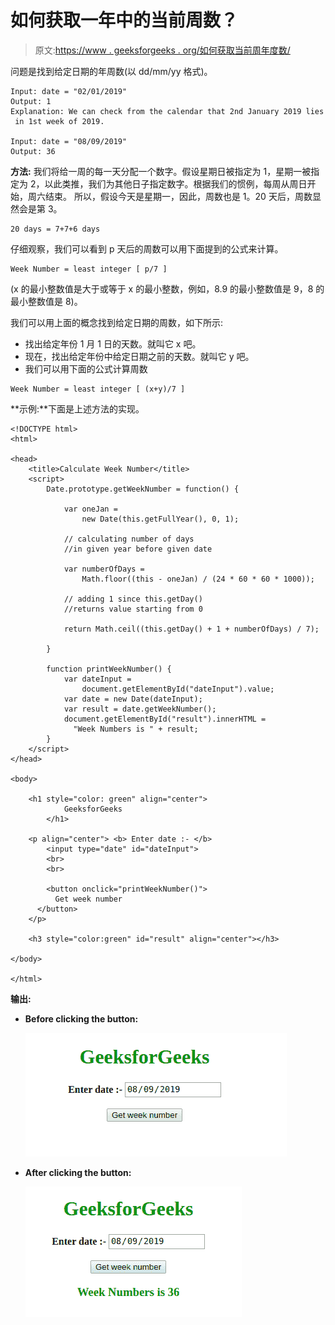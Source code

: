 # 如何获取一年中的当前周数？

> 原文:[https://www . geeksforgeeks . org/如何获取当前周年度数/](https://www.geeksforgeeks.org/how-to-get-the-current-weeknumber-of-the-year/)

问题是找到给定日期的年周数(以 dd/mm/yy 格式)。

```
Input: date = "02/01/2019"
Output: 1
Explanation: We can check from the calendar that 2nd January 2019 lies
 in 1st week of 2019.

Input: date = "08/09/2019"
Output: 36

```

**方法:**
我们将给一周的每一天分配一个数字。假设星期日被指定为 1，星期一被指定为 2，以此类推，我们为其他日子指定数字。根据我们的惯例，每周从周日开始，周六结束。
所以，假设今天是星期一，因此，周数也是 1。20 天后，周数显然会是第 3。

```
20 days = 7+7+6 days
```

仔细观察，我们可以看到 p 天后的周数可以用下面提到的公式来计算。

```
Week Number = least integer [ p/7 ]           

```

(x 的最小整数值是大于或等于 x 的最小整数，例如，8.9 的最小整数值是 9，8 的最小整数值是 8)。

我们可以用上面的概念找到给定日期的周数，如下所示:

*   找出给定年份 1 月 1 日的天数。就叫它 x 吧。
*   现在，找出给定年份中给定日期之前的天数。就叫它 y 吧。
*   我们可以用下面的公式计算周数

```
Week Number = least integer [ (x+y)/7 ]
```

**示例:**下面是上述方法的实现。

```
<!DOCTYPE html>
<html>

<head>
    <title>Calculate Week Number</title>
    <script>
        Date.prototype.getWeekNumber = function() {

            var oneJan = 
                new Date(this.getFullYear(), 0, 1);

            // calculating number of days 
            //in given year before given date

            var numberOfDays = 
                Math.floor((this - oneJan) / (24 * 60 * 60 * 1000));

            // adding 1 since this.getDay()
            //returns value starting from 0

            return Math.ceil((this.getDay() + 1 + numberOfDays) / 7);

        }

        function printWeekNumber() {
            var dateInput = 
                document.getElementById("dateInput").value;
            var date = new Date(dateInput);
            var result = date.getWeekNumber();
            document.getElementById("result").innerHTML = 
              "Week Numbers is " + result;
        }
    </script>
</head>

<body>

    <h1 style="color: green" align="center"> 
            GeeksforGeeks 
        </h1>

    <p align="center"> <b> Enter date :- </b>
        <input type="date" id="dateInput">
        <br>
        <br>

        <button onclick="printWeekNumber()">
          Get week number
      </button>
    </p>

    <h3 style="color:green" id="result" align="center"></h3>

</body>

</html>
```

**输出:**

*   **Before clicking the button:**

    ![](img/93acbb60674947ad10d7bf4c6de747e4.png)

*   **After clicking the button:**

    ![](img/8140a7833d83179439c30c5367cdf84e.png)